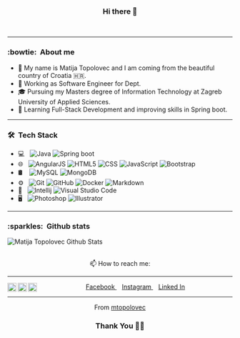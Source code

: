 <div align="center">
  <h3>Hi there 👋</h3>
  <br>
</div>

---

<h3> :bowtie: &nbsp;About me</h3>

- :man: My name is Matija Topolovec and I am coming from the beautiful country of Croatia 🇭🇷.
- :briefcase: Working as Software Engineer for Dept.
- :mortar_board: Pursuing my Masters degree of Information Technology at Zagreb University of Applied Sciences.
- :book: Learning Full-Stack Development and improving skills in Spring boot.

---

<h3> 🛠 &nbsp;Tech Stack</h3>

- 💻 &nbsp;
  ![Java](https://img.shields.io/badge/-Java-333333?style=flat&logo=Java&logoColor=007396)
  ![Spring boot](https://img.shields.io/badge/-SpringBoot-333333?style=flat&logo=springboot)
- 🌐 &nbsp;
  ![AngularJS](https://img.shields.io/badge/-AngularJS-333333?style=flat&logo=angularjs)
  ![HTML5](https://img.shields.io/badge/-HTML5-333333?style=flat&logo=HTML5)
  ![CSS](https://img.shields.io/badge/-CSS-333333?style=flat&logo=CSS3&logoColor=1572B6)
  ![JavaScript](https://img.shields.io/badge/-JavaScript-333333?style=flat&logo=javascript)
  ![Bootstrap](https://img.shields.io/badge/-Bootstrap-333333?style=flat&logo=bootstrap&logoColor=563D7C)
- 🛢 &nbsp;&nbsp;
  ![MySQL](https://img.shields.io/badge/-MySQL-333333?style=flat&logo=mysql)
  ![MongoDB](https://img.shields.io/badge/-MongoDB-333333?style=flat&logo=mongodb)
- ⚙️ &nbsp;
  ![Git](https://img.shields.io/badge/-Git-333333?style=flat&logo=git)
  ![GitHub](https://img.shields.io/badge/-GitHub-333333?style=flat&logo=github)
  ![Docker](https://img.shields.io/badge/-Docker-333333?style=flat&logo=docker)
  ![Markdown](https://img.shields.io/badge/-Markdown-333333?style=flat&logo=markdown)
- 🔧 &nbsp;
  ![Intellij](https://img.shields.io/badge/-Intellijidea-333333?style=flat&logo=intellijidea)
  ![Visual Studio Code](https://img.shields.io/badge/-Visual%20Studio%20Code-333333?style=flat&logo=visual-studio-code&logoColor=007ACC)
- 🖥 &nbsp;
  ![Photoshop](https://img.shields.io/badge/-Photoshop-333333?style=flat&logo=adobe-photoshop)
  ![Illustrator](https://img.shields.io/badge/-Illustrator-333333?style=flat&logo=adobe-illustrator)

---

<h3> :sparkles: &nbsp;Github stats</h3>

![Matija Topolovec Github Stats](https://github-readme-stats.vercel.app/api?username=mtopolovec&show_icons=true&title_color=58a6ff&icon_color=58a6ff&text_color=9f9f9f&bg_color=151515)

<br /> 

<div align="center">
📫 How to reach me:
</div>

---

<div align="center">
    <a href = "https://www.facebook.com/topolovec.matija"> 
      <img src = "https://www.logo.wine/a/logo/Facebook/Facebook-f_Logo-Blue-Logo.wine.svg" height= 20px width = 20px align="left"> Facebook 
    </a>&nbsp;&nbsp;
    <a href = "https://www.instagram.com/matija_topolovec">
      <img src = "https://www.logo.wine/a/logo/Instagram/Instagram-Logo.wine.svg" height= 20px width = 20px align="left"> Instagram 
    </a>&nbsp;&nbsp;
    <a href = "https://www.linkedin.com/in/matija-topolovec">
      <img src = "https://www.logo.wine/a/logo/LinkedIn/LinkedIn-Icon-Logo.wine.svg" height= 20px width = 20px align="left"> Linked In 
    </a>
</div>

---

<div align="center">
  From <a href = "https://github.com/mtopolovec">mtopolovec</a>
  <h3>Thank You 🙏🏼</h3>
</div>

<!--
**mtopolovec/mtopolovec** is a ✨ _special_ ✨ repository because its `README.md` (this file) appears on your GitHub profile.

Here are some ideas to get you started:

- 🔭 I’m currently working on ...
- 🌱 I’m currently learning ...
- 👯 I’m looking to collaborate on ...
- 🤔 I’m looking for help with ...
- 💬 Ask me about ...
- 📫 How to reach me: ...
- 😄 Pronouns: ...
- ⚡ Fun fact: ...
-->
